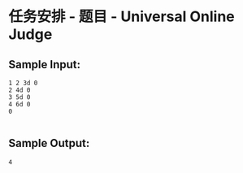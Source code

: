 # 任务安排 - 题目 - Universal Online Judge


## Sample Input: 
```
1 2 3d 0
2 4d 0
3 5d 0
4 6d 0
0


```

## Sample Output: 
```
4


```
